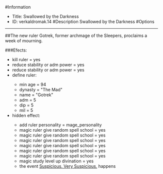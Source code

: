 #Information
 - Title: Swallowed by the Darkness
 - ID: verkaldromak.14
#Description
Swallowed by the Darkness
#Options

___
##The new ruler Gotrek, former archmage of the Sleepers, proclaims a week of mourning.

###Efects:<ul><li>kill ruler = yes</li><li>reduce stability or adm power = yes</li><li>reduce stability or adm power = yes</li><li>define ruler:</li><ul><li>min age = 94</li><li>dynasty = "The Mad"</li><li>name = "Gotrek"</li><li>adm = 5</li><li>dip = 5</li><li>mil = 5</li></ul><li>hidden effect:</li><ul><li>add ruler personality = mage_personality</li><li>magic ruler give random spell school = yes</li><li>magic ruler give random spell school = yes</li><li>magic ruler give random spell school = yes</li><li>magic ruler give random spell school = yes</li><li>magic ruler give random spell school = yes</li><li>magic ruler give random spell school = yes</li><li>magic study level up divination = yes</li><li>the event [Suspicious. Very Suspicious.](../events/suspicious_very_suspicious.md) happens</li></ul></ul>

